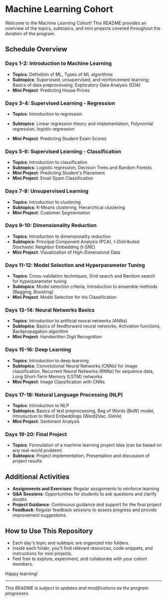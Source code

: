 # Machine Learning Cohort 

Welcome to the Machine Learning Cohort! This README provides an overview of the topics, subtopics, and mini projects covered throughout the duration of the program.

## Schedule Overview

### Days 1-2: Introduction to Machine Learning
- **Topics**: Definition of ML, Types of ML algorithms
- **Subtopics**: Supervised, unsupervised, and reinforcement learning; Basics of data preprocessing; Exploratory Data Analysis (EDA)
- **Mini Project**: Predicting House Prices

### Days 3-4: Supervised Learning - Regression
- **Topics**: Introduction to regression
- **Subtopics**: Linear regression theory and implementation, Polynomial regression, logistic regression

- **Mini Project**: Predicting Student Exam Scores

### Days 5-6: Supervised Learning - Classification
- **Topics**: Introduction to classification
- **Subtopics**: Logistic regression, Decision Trees and Random Forests
- **Mini Project**: Predicting Student's Placement
- **Mini Project**: Email Spam Classification

### Days 7-8: Unsupervised Learning
- **Topics**: Introduction to clustering
- **Subtopics**: K-Means clustering, Hierarchical clustering
- **Mini Project**: Customer Segmentation

### Days 9-10: Dimensionality Reduction
- **Topics**: Introduction to dimensionality reduction
- **Subtopics**: Principal Component Analysis (PCA), t-Distributed Stochastic Neighbor Embedding (t-SNE)
- **Mini Project**: Visualization of High-Dimensional Data

### Days 11-12: Model Selection and Hyperparameter Tuning
- **Topics**: Cross-validation techniques, Grid search and Random search for hyperparameter tuning
- **Subtopics**: Model selection criteria, Introduction to ensemble methods (Bagging, Boosting)
- **Mini Project**: Model Selection for Iris Classification

### Days 13-14: Neural Networks Basics
- **Topics**: Introduction to artificial neural networks (ANNs)
- **Subtopics**: Basics of feedforward neural networks, Activation functions, Backpropagation algorithm
- **Mini Project**: Handwritten Digit Recognition

### Days 15-16: Deep Learning
- **Topics**: Introduction to deep learning
- **Subtopics**: Convolutional Neural Networks (CNNs) for image classification, Recurrent Neural Networks (RNNs) for sequence data, Long Short-Term Memory (LSTM) networks
- **Mini Project**: Image Classification with CNNs

### Days 17-18: Natural Language Processing (NLP)
- **Topics**: Introduction to NLP
- **Subtopics**: Basics of text preprocessing, Bag of Words (BoW) model, Introduction to Word Embeddings (Word2Vec, GloVe)
- **Mini Project**: Sentiment Analysis

### Days 19-20: Final Project
- **Topics**: Formulation of a machine learning project idea (can be based on any real-world problem)
- **Subtopics**: Project implementation, Presentation and discussion of project results

## Additional Activities
- **Assignments and Exercises**: Regular assignments to reinforce learning
- **Q&A Sessions**: Opportunities for students to ask questions and clarify doubts
- **Project Guidance**: Continuous guidance and support for the final project
- **Feedback**: Regular feedback sessions to assess progress and provide improvement suggestions

## How to Use This Repository
- Each day's topic and subtopic are organized into folders.
- Inside each folder, you'll find relevant resources, code snippets, and instructions for mini projects.
- Feel free to explore, experiment, and collaborate with your cohort members.

Happy learning!

---
*This README is subject to updates and modifications as the program progresses.*
